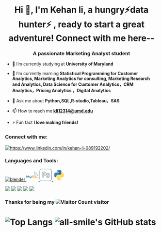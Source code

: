 <h1 align="center">Hi 👋, I'm Kehan li, a hungry⚡data hunter⚡ , ready to start a great adventure! Connect with me here--</h1>
<h3 align="center">A passionate Marketing Analyst student</h3>



- 🔭 I’m currently studying at **University of Maryland**

- 🌱 I’m currently learning **Statistical Programming for Customer Analytics, Marketing Analytics for consulting, Marketing Research and Analytics, Data Science for Customer Analytics，CRM Analytics，Pricing Analytics ，Digital Analytics**

- 💬 Ask me about **Python,SQL,R-studio,Tableau，SAS**

- 📫 How to reach me **kli12314@umd.edu**

- ⚡ Fun fact **I love making friends!**

<h3 align="left">Connect with me:</h3>
<p align="left">
<a href="https://linkedin.com/in/https://www.linkedin.com/in/kehan-li-089192202/" target="blank"><img align="center" src="https://raw.githubusercontent.com/rahuldkjain/github-profile-readme-generator/master/src/images/icons/Social/linked-in-alt.svg" alt="https://www.linkedin.com/in/kehan-li-089192202/" height="30" width="40" /></a>
</p>

<h3 align="left">Languages and Tools:</h3>
<p align="left"> <a href="https://www.blender.org/" target="_blank" rel="noreferrer"> <img src="https://download.blender.org/branding/community/blender_community_badge_white.svg" alt="blender" width="40" height="40"/> </a> <a href="https://www.mysql.com/" target="_blank" rel="noreferrer"> <img src="https://raw.githubusercontent.com/devicons/devicon/master/icons/mysql/mysql-original-wordmark.svg" alt="mysql" width="40" height="40"/> </a> <a href="https://www.photoshop.com/en" target="_blank" rel="noreferrer"> <img src="https://raw.githubusercontent.com/devicons/devicon/master/icons/photoshop/photoshop-line.svg" alt="photoshop" width="40" height="40"/> </a> <a href="https://www.python.org" target="_blank" rel="noreferrer"> <img src="https://raw.githubusercontent.com/devicons/devicon/master/icons/python/python-original.svg" alt="python" width="40" height="40"/> </a> </p> <p align="left">  <img src="https://img.shields.io/badge/R-276DC3?style=for-the-badge&logo=r&logoColor=white"> <img src="https://img.shields.io/badge/Microsoft_Excel-217346?style=for-the-badge&logo=microsoft-excel&logoColor=white">  <img src="https://img.shields.io/badge/Microsoft_PowerPoint-B7472A?style=for-the-badge&logo=microsoft-powerpoint&logoColor=white"> <img src="https://img.shields.io/badge/Tableau-E97627?style=for-the-badge&logo=Tableau&logoColor=white"> <img src="https://img.shields.io/badge/Google%20Analytics-E37400?style=for-the-badge&logo=google%20analytics&logoColor=white"> 




### Thanks for being my ![Visitor Count](https://profile-counter.glitch.me/all-smile/count.svg) visitor
# ![Top Langs](https://github-readme-stats.vercel.app/api/top-langs/?username=Adam04230&layout=compact&theme=tokyonight)  ![all-smile's GitHub stats](https://github-readme-stats.vercel.app/api?username=Adam04230&show_icons=true&theme=tokyonight)


<!--
**Adam04230/Adam04230** is a ✨ _special_ ✨ repository because its `README.md` (this file) appears on your GitHub profile.

Here are some ideas to get you started:

- 🔭 I’m currently working on ...
- 🌱 I’m currently learning ...
- 👯 I’m looking to collaborate on ...
- 🤔 I’m looking for help with ...
- 💬 Ask me about ...
- 📫 How to reach me: ...
- 😄 Pronouns: ...
- ⚡ Fun fact: ...
-->
